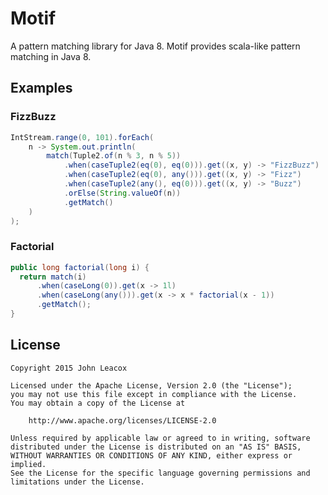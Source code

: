 Motif
=====

A pattern matching library for Java 8. Motif provides scala-like pattern matching in Java 8.

## Examples

### FizzBuzz

```java
IntStream.range(0, 101).forEach(
    n -> System.out.println(
        match(Tuple2.of(n % 3, n % 5))
            .when(caseTuple2(eq(0), eq(0))).get((x, y) -> "FizzBuzz")
            .when(caseTuple2(eq(0), any())).get((x, y) -> "Fizz")
            .when(caseTuple2(any(), eq(0))).get((x, y) -> "Buzz")
            .orElse(String.valueOf(n))
            .getMatch()
    )
);
```

### Factorial

```java
public long factorial(long i) {
  return match(i)
      .when(caseLong(0)).get(x -> 1l)
      .when(caseLong(any())).get(x -> x * factorial(x - 1))
      .getMatch();
}
```

## License

    Copyright 2015 John Leacox

    Licensed under the Apache License, Version 2.0 (the "License");
    you may not use this file except in compliance with the License.
    You may obtain a copy of the License at

        http://www.apache.org/licenses/LICENSE-2.0

    Unless required by applicable law or agreed to in writing, software
    distributed under the License is distributed on an "AS IS" BASIS,
    WITHOUT WARRANTIES OR CONDITIONS OF ANY KIND, either express or implied.
    See the License for the specific language governing permissions and
    limitations under the License.
